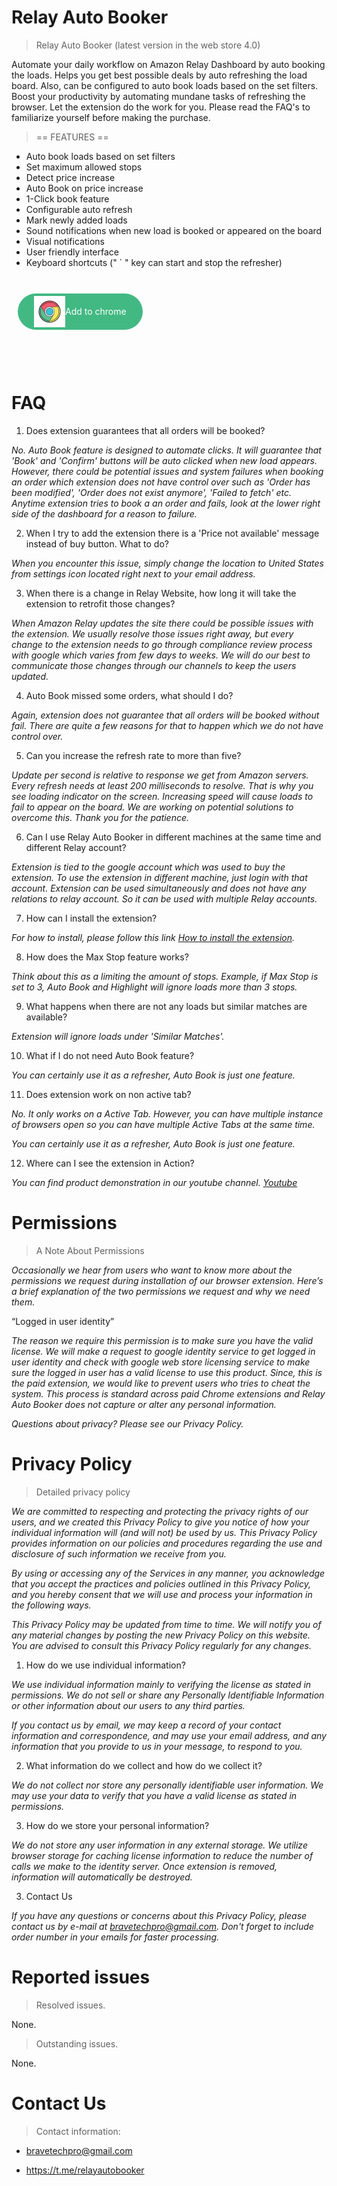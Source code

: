 # Relay Auto Booker

> Relay Auto Booker (latest version in the web store 4.0)

Automate your daily workflow on Amazon Relay Dashboard by auto booking the loads. Helps you get best possible deals by auto refreshing the load board. Also, can be configured to auto book loads based on the set filters. Boost your productivity by automating mundane tasks of refreshing the browser. Let the extension do the work for you. Please read the FAQ's to familiarize yourself before making the purchase.

> == FEATURES ==

- Auto book loads based on set filters
- Set maximum allowed stops
- Detect price increase
- Auto Book on price increase
- 1-Click book feature
- Configurable auto refresh
- Mark newly added loads
- Sound notifications when new load is booked or appeared on the board
- Visual notifications
- User friendly interface
- Keyboard shortcuts (" ` " key can start and stop the refresher)

<br/>
<a href="https://chrome.google.com/webstore/detail/relay-auto-booker/ikdalniioengaefjkpkhfcgjemdfhpfg" target="_blank" style="padding: 4px 26px;
background: #42b983;
border-radius: 50px;
margin: 10px;
color: white;
text-decoration: none;
font-size: 1em;
position: relative;
display: inline-flex;
align-items: center;"><img 
    src="./img/chrome.svg" 
    alt="Chrome logo"
    height="50"
    width="50" /><span>Add to chrome</span></a>
<br/><br/><br/><br/>

# FAQ

1. Does extension guarantees that all orders will be booked?

_No. Auto Book feature is designed to automate clicks. It will guarantee that 'Book' and 'Confirm' buttons will be auto clicked when new load appears. However, there could be potential issues and system failures when booking an order which extension does not have control over such as 'Order has been modified', 'Order does not exist anymore', 'Failed to fetch' etc. Anytime extension tries to book a an order and fails, look at the lower right side of the dashboard for a reason to failure._

2. When I try to add the extension there is a 'Price not available' message instead of buy button. What to do?

_When you encounter this issue, simply change the location to United States from settings icon located right next to your email address._

3. When there is a change in Relay Website, how long it will take the extension to retrofit those changes?

_When Amazon Relay updates the site there could be possible issues with the extension. We usually resolve those issues right away, but every change to the extension needs to go through compliance review process with google which varies from few days to weeks. We will do our best to communicate those changes through our channels to keep the users updated._

4. Auto Book missed some orders, what should I do?

_Again, extension does not guarantee that all orders will be booked without fail. There are quite a few reasons for that to happen which we do not have control over._

5. Can you increase the refresh rate to more than five?

_Update per second is relative to response we get from Amazon servers. Every refresh needs at least 200 milliseconds to resolve. That is why you see loading indicator on the screen. Increasing speed will cause loads to fail to appear on the board. We are working on potential solutions to overcome this. Thank you for the patience._

6. Can I use Relay Auto Booker in different machines at the same time and different Relay account?

_Extension is tied to the google account which was used to buy the extension. To use the extension in different machine, just login with that account. Extension can be used simultaneously and does not have any relations to relay account. So it can be used with multiple Relay accounts._

7. How can I install the extension?

_For how to install, please follow this link [How to install the extension](https://support.google.com/chrome_webstore/answer/2664769?hl=en)._

8. How does the Max Stop feature works?

_Think about this as a limiting the amount of stops. Example, if Max Stop is set to 3, Auto Book and Highlight will ignore loads more than 3 stops._

9. What happens when there are not any loads but similar matches are available?

_Extension will ignore loads under 'Similar Matches'._

10. What if I do not need Auto Book feature?

_You can certainly use it as a refresher, Auto Book is just one feature._ 

11. Does extension work on non active tab?

_No. It only works on a Active Tab. However, you can have multiple instance of browsers open so you can have multiple Active Tabs at the same time._

_You can certainly use it as a refresher, Auto Book is just one feature._ 

12. Where can I see the extension in Action?

_You can find product demonstration in our youtube channel. [Youtube](https://www.youtube.com/channel/UCJud09aGrK02h5tU_I4xUAQ)_

# Permissions

> A Note About Permissions

_Occasionally we hear from users who want to know more about the permissions we request during installation of our browser extension. Here’s a brief explanation of the two permissions we request and why we need them._

“Logged in user identity”

_The reason we require this permission is to make sure you have the valid license. We will make a request to google identity service to get logged in user identity and check with google web store licensing service to make sure the logged in user has a valid license to use this product. Since, this is the paid extension, we would like to prevent users who tries to cheat the system. This process is standard across paid Chrome extensions and Relay Auto Booker does not capture or alter any personal information._

_Questions about privacy? Please see our Privacy Policy._

# Privacy Policy

> Detailed privacy policy

_We are committed to respecting and protecting the privacy rights of our users, and we created this Privacy Policy to give you notice of how your individual information will (and will not) be used by us. This Privacy Policy provides information on our policies and procedures regarding the use and disclosure of such information we receive from you._

_By using or accessing any of the Services in any manner, you acknowledge that you accept the practices and policies outlined in this Privacy Policy, and you hereby consent that we will use and process your information in the following ways._

_This Privacy Policy may be updated from time to time. We will notify you of any material changes by posting the new Privacy Policy on this website. You are advised to consult this Privacy Policy regularly for any changes._

1. How do we use individual information?

_We use individual information mainly to verifying the license as stated in permissions. We do not sell or share any Personally Identifiable Information or other information about our users to any third parties._

_If you contact us by email, we may keep a record of your contact information and correspondence, and may use your email address, and any information that you provide to us in your message, to respond to you._

2. What information do we collect and how do we collect it?

_We do not collect nor store any personally identifiable user information. We may use your data to verify that you have a valid license as stated in permissions._

3. How do we store your personal information?

_We do not store any user information in any external storage. We utilize browser storage for caching license information to reduce the number of calls we make to the identity server. Once extension is removed, information will automatically be destroyed._

3. Contact Us

_If you have any questions or concerns about this Privacy Policy, please contact us by e-mail at bravetechpro@gmail.com. Don't forget to include order number in your emails for faster processing._

# Reported issues

> Resolved issues.

None.

> Outstanding issues.

None.

# Contact Us

> Contact information:

- bravetechpro@gmail.com

- https://t.me/relayautobooker
